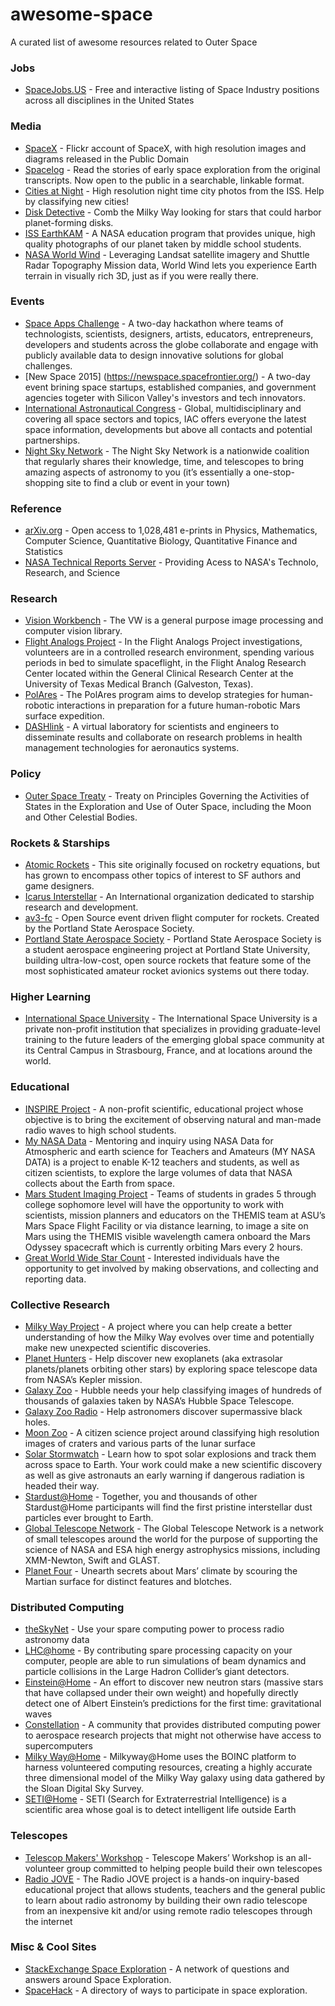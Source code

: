 # awesome-space
A curated list of awesome resources related to Outer Space

### Jobs

* [SpaceJobs.US](http://spacejobs.us/) - Free and interactive listing of Space Industry positions across all disciplines in the United States

### Media

* [SpaceX](https://www.flickr.com/photos/spacexphotos/) - Flickr account of SpaceX, with high resolution images and diagrams released in the Public Domain
* [Spacelog](http://spacelog.org) - Read the stories of early space exploration from the original transcripts. Now open to the public in a searchable, linkable format.
* [Cities at Night](http://www.citiesatnight.org/) - High resolution night time city photos from the ISS. Help by classifying new cities!
* [Disk Detective](http://diskdetective.org/) - Comb the Milky Way looking for stars that could harbor planet-forming disks.
* [ISS EarthKAM](https://earthkam.ucsd.edu/home/) - A NASA education program that provides unique, high quality photographs of our planet taken by middle school students.
* [NASA World Wind](http://worldwind.arc.nasa.gov/) - Leveraging Landsat satellite imagery and Shuttle Radar Topography Mission data, World Wind lets you experience Earth terrain in visually rich 3D, just as if you were really there.

### Events
* [Space Apps Challenge](https://2015.spaceappschallenge.org/) - A two-day hackathon where teams of technologists, scientists, designers, artists, educators, entrepreneurs, developers and students across the globe collaborate and engage with publicly available data to design innovative solutions for global challenges.
* [New Space 2015] (https://newspace.spacefrontier.org/) - A two-day event brining space startups, established companies, and government agencies togeter with  Silicon Valley's investors and tech innovators.
* [International Astronautical Congress](http://www.iafastro.org) -  Global, multidisciplinary and covering all space sectors and topics, IAC offers everyone the latest space information, developments but above all contacts and potential partnerships.
* [Night Sky Network](http://nightsky.jpl.nasa.gov/index.cfm) -  The Night Sky Network is a nationwide coalition that regularly shares their knowledge, time, and telescopes to bring amazing aspects of astronomy to you (it’s essentially a one-stop-shopping site to find a club or event in your town)

### Reference

* [arXiv.org](http://arxiv.org/) - Open access to 1,028,481 e-prints in Physics, Mathematics, Computer Science, Quantitative Biology, Quantitative Finance and Statistics
* [NASA Technical Reports Server](http://ntrs.nasa.gov/search.jsp) - Providing Acess to NASA's Technolo, Research, and Science

### Research

* [Vision Workbench](http://ti.arc.nasa.gov/tech/asr/intelligent-robotics/nasa-vision-workbench/) - The VW is a general purpose image processing and computer vision library.
* [Flight Analogs Project](https://bedreststudy.jsc.nasa.gov/apply.aspx) - In the Flight Analogs Project investigations, volunteers are in a controlled research environment, spending various periods in bed to simulate spaceflight, in the Flight Analog Research Center located within the General Clinical Research Center at the University of Texas Medical Branch (Galveston, Texas).
* [PolAres](http://www.oewf.org/cms/polares.phtml) - The PolAres program aims to develop strategies for human-robotic interactions in preparation for a future human-robotic Mars surface expedition.
* [DASHlink](https://c3.nasa.gov/dashlink) - A virtual laboratory for scientists and engineers to disseminate results and collaborate on research problems in health management technologies for aeronautics systems.

### Policy
* [Outer Space Treaty](http://www.unoosa.org/oosa/SpaceLaw/outerspt.html) - Treaty on Principles Governing the Activities of States in the Exploration and Use of Outer Space, including the Moon and Other Celestial Bodies.

### Rockets & Starships

* [Atomic Rockets](http://www.projectrho.com/public_html/rocket/index.php) - This site originally focused on rocketry equations, but has grown to encompass other topics of interest to SF authors and game designers. 
* [Icarus Interstellar](http://www.icarusinterstellar.org/) - An International organization dedicated to starship research and development.
* [av3-fc](https://github.com/psas/av3-fc) - Open Source event driven flight computer for rockets. Created by the Portland State Aerospace Society.
* [Portland State Aerospace Society](http://psas.pdx.edu) - Portland State Aerospace Society is a student aerospace engineering project at Portland State University, building ultra-low-cost, open source rockets that feature some of the most sophisticated amateur rocket avionics systems out there today.

### Higher Learning

* [International Space University](http://www.isunet.edu) - The International Space University is a private non-profit institution that specializes in providing graduate-level training to the future leaders of the emerging global space community at its Central Campus in Strasbourg, France, and at locations around the world.

### Educational

* [INSPIRE Project](http://theinspireproject.org/) - A non-profit scientific, educational project whose objective is to bring the excitement of observing natural and man-made radio waves to high school students.
* [My NASA Data](http://mynasadata.larc.nasa.gov/) - Mentoring and inquiry using NASA Data for Atmospheric and earth science for Teachers and Amateurs (MY NASA DATA) is a project to enable K-12 teachers and students, as well as citizen scientists, to explore the large volumes of data that NASA collects about the Earth from space.
* [Mars Student Imaging Project](http://mars.nasa.gov/msip//) - Teams of students in grades 5 through college sophomore level will have the opportunity to work with scientists, mission planners and educators on the THEMIS team at ASU’s Mars Space Flight Facility or via distance learning, to image a site on Mars using the THEMIS visible wavelength camera onboard the Mars Odyssey spacecraft which is currently orbiting Mars every 2 hours.
* [Great World Wide Star Count](http://windows.ucar.edu/citizen_science/starcount/index.html/) - Interested individuals have the opportunity to get involved by making observations, and collecting and reporting data.

### Collective Research

* [Milky Way Project](http://milkywayproject.org/) - A project where you can help create a better understanding of how the Milky Way evolves over time and potentially make new unexpected scientific discoveries.
* [Planet Hunters](http://planethunters.org/) - Help discover new exoplanets (aka extrasolar planets/planets orbiting other stars) by exploring space telescope data from NASA’s Kepler mission.
* [Galaxy Zoo](http://galaxyzoo.org/) - Hubble needs your help classifying images of hundreds of thousands of galaxies taken by NASA’s Hubble Space Telescope.
* [Galaxy Zoo Radio](http://radio.galaxyzoo.org/) - Help astronomers discover supermassive black holes.
* [Moon Zoo](http://moonzoo.org/) - A citizen science project around classifying high resolution images of craters and various parts of the lunar surface
* [Solar Stormwatch](http://solarstormwatch.com) - Learn how to spot solar explosions and track them across space to Earth. Your work could make a new scientific discovery as well as give astronauts an early warning if dangerous radiation is headed their way.
* [Stardust@Home](http://stardustathome.ssl.berkeley.edu/) - Together, you and thousands of other Stardust@Home participants will find the first pristine interstellar dust particles ever brought to Earth.
* [Global Telescope Network](http://gtn.sonoma.edu/) - The Global Telescope Network is a network of small telescopes around the world for the purpose of supporting the science of NASA and ESA high energy astrophysics missions, including XMM-Newton, Swift and GLAST.
* [Planet Four](http://www.planetfour.org//) - Unearth secrets about Mars’ climate by scouring the Martian surface for distinct features and blotches.

### Distributed Computing

* [theSkyNet](http://theskynet.org/) - Use your spare computing power to process radio astronomy data
* [LHC@home](http://lhcathome.web.cern.ch/) - By contributing spare processing capacity on your computer, people are able to run simulations of beam dynamics and particle collisions in the Large Hadron Collider’s giant detectors.
* [Einstein@Home](http://einstein.phys.uwm.edu) - An effort to discover new neutron stars (massive stars that have collapsed under their own weight) and hopefully directly detect one of Albert Einstein’s predictions for the first time: gravitational waves
* [Constellation](http://aerospaceresearch.net/constellation/) - A community that provides distributed computing power to aerospace research projects that might not otherwise have access to supercomputers
* [Milky Way@Home](http://milkyway.cs.rpi.edu/) - Milkyway@Home uses the BOINC platform to harness volunteered computing resources, creating a highly accurate three dimensional model of the Milky Way galaxy using data gathered by the Sloan Digital Sky Survey. 
* [SETI@Home](http://setiathome.berkeley.edu/) - SETI (Search for Extraterrestrial Intelligence) is a scientific area whose goal is to detect intelligent life outside Earth

### Telescopes

* [Telescop Makers' Workshop](http://www.chabotspace.org/visit/telescopeworkshop.asp/) - Telescope Makers’ Workshop is an all-volunteer group committed to helping people build their own telescopes
* [Radio JOVE](http://radiojove.gsfc.nasa.gov/) - The Radio JOVE project is a hands-on inquiry-based educational project that allows students, teachers and the general public to learn about radio astronomy by building their own radio telescope from an inexpensive kit and/or using remote radio telescopes through the internet

### Misc & Cool Sites

* [StackExchange Space Exploration](https://space.stackexchange.com/) - A network of questions and answers around Space Exploration.
* [SpaceHack](http://spacehack.org/) - A directory of ways to participate in space exploration.
